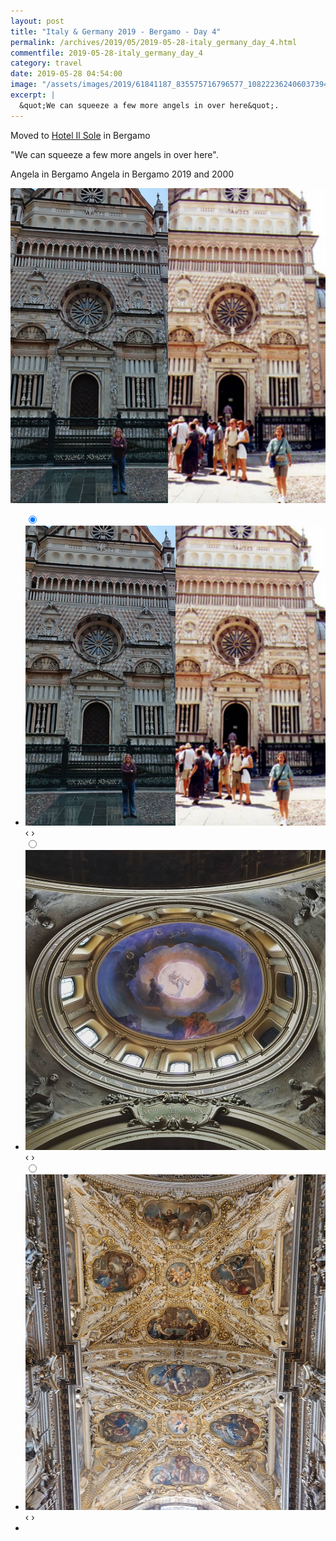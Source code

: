```yaml
---
layout: post
title: "Italy & Germany 2019 - Bergamo - Day 4"
permalink: /archives/2019/05/2019-05-28-italy_germany_day_4.html
commentfile: 2019-05-28-italy_germany_day_4
category: travel
date: 2019-05-28 04:54:00
image: "/assets/images/2019/61841187_835575716796577_1082223624060373942_n_18073174675031301.jpg"
excerpt: |
  &quot;We can squeeze a few more angels in over here&quot;.
---
```


Moved to [Hotel Il Sole](https://maps.app.goo.gl/SEcunChSAxh7JkLy8) in Bergamo

&quot;We can squeeze a few more angels in over here&quot;.

Angela in Bergamo
Angela in Bergamo
2019 and 2000

<a href="/assets/images/2019/60885808_102520047624811_8979898570624979166_n_17885494843351480.jpg"><img src="/assets/images/2019/60885808_102520047624811_8979898570624979166_n_17885494843351480.jpg" /></a>

<ul class="slides">
    <input type="radio" name="radio-btn" id="img-1" checked="checked" />
    <li class="slide-container">
        <div class="slide">
          <a href="/assets/images/2019/60885808_102520047624811_8979898570624979166_n_17885494843351480.jpg"><img src="/assets/images/2019/60885808_102520047624811_8979898570624979166_n_17885494843351480.jpg" /></a>
        </div>			
    	<div class="nav">
      	     <label for="img-3" class="prev">&#x2039;</label>
      	     <label for="img-2" class="next">&#x203a;</label>
    	 </div>
    </li>    <input type="radio" name="radio-btn" id="img-2"  />
    <li class="slide-container">
        <div class="slide">
          <a href="/assets/images/2019/60068705_348495305853024_4785044281438925190_n_18070862560063359.jpg"><img src="/assets/images/2019/60068705_348495305853024_4785044281438925190_n_18070862560063359.jpg" /></a>
        </div>			
    	<div class="nav">
      	     <label for="img-1" class="prev">&#x2039;</label>
      	     <label for="img-3" class="next">&#x203a;</label>
    	 </div>
    </li>
    <input type="radio" name="radio-btn" id="img-3" />
    <li class="slide-container">
        <div class="slide">
          <a href="/assets/images/2019/61841187_835575716796577_1082223624060373942_n_18073174675031301.jpg"><img src="/assets/images/2019/61841187_835575716796577_1082223624060373942_n_18073174675031301.jpg" /></a>
        </div>
    	<div class="nav">
      	     <label for="img-2" class="prev">&#x2039;</label>
      	     <label for="img-1" class="next">&#x203a;</label>
    	 </div>
    </li>
  <li class="nav-dots">
      <label for="img-1" class="nav-dot" id="img-dot-1"></label>
      <label for="img-2" class="nav-dot" id="img-dot-2"></label>
      <label for="img-3" class="nav-dot" id="img-dot-3"></label>
  </li>
</ul>
